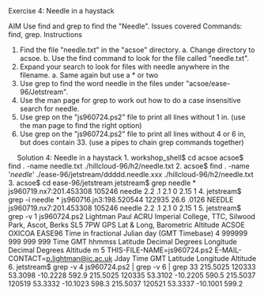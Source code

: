 <!-- JavaScript Bundle with Popper -->
<head>
    <script src="https://cdn.jsdelivr.net/npm/bootstrap@5.1.1/dist/js/bootstrap.bundle.min.js" integrity="sha384-/bQdsTh/da6pkI1MST/rWKFNjaCP5gBSY4sEBT38Q/9RBh9AH40zEOg7Hlq2THRZ" crossorigin="anonymous"></script>
    <link href="https://cdn.jsdelivr.net/npm/bootstrap@5.1.1/dist/css/bootstrap.min.css" rel="stylesheet" integrity="sha384-F3w7mX95PdgyTmZZMECAngseQB83DfGTowi0iMjiWaeVhAn4FJkqJByhZMI3AhiU" crossorigin="anonymous">
    </head>
    <body>
      <div class="container">
Exercise 4: Needle in a haystack

AIM
Use find and grep to find the "Needle".
Issues covered
Commands: find, grep.
Instructions
1. Find the file "needle.txt" in the "acsoe" directory.
a.	Change directory to acsoe.
b.	Use the find command to look for the file called "needle.txt".
2. Expand your search to look for files with needle anywhere in the filename.
a.	Same again but use a * or two 
3. Use grep to find the word needle in the files under "acsoe/ease-96/Jetstream".
4. Use the man page for grep to work out how to do a case insensitive search for needle. 
5. Use grep on the "js960724.ps2" file to print all lines without 1 in. (use the man page to find the right option)
6. Use grep on the "js960724.ps2" file to print all lines without 4 or 6 in, but does contain 33. (use a pipes to chain grep commands together)








 
Solution 4: Needle in a haystack
1.
workshop_shell$ cd acsoe
acsoe$ find . -name needle.txt
./hillcloud-96/h2/needle.txt
2.
acsoe$ find . -name '*needle*'
./ease-96/jetstream/ddddd.needle.xxx
./hillcloud-96/h2/needle.txt
3.
acsoe$ cd ease-96/jetstream
jetstream$ grep needle *
js960719.nx7:201.453308  105246 needle   2.2  .1  2.1    0   2.15    1
4.
jetstream$ grep -i needle *
js960716.jn3:198.520544    122935   26.6   .0126 NEEDLE
js960719.nx7:201.453308  105246 needle   2.2  .1  2.1    0   2.15    1
5.
jetstream$ grep -v 1 js960724.ps2 
Lightman Paul
ACRU Imperial College, TTC, Silwood Park, Ascot, Berks SL5 7PW
GPS Lat & Long, Barometric Altitude
ACSOE OXICOA EASE96
Time in fractional Julian day (GMT Timebase)
4
999999 999 999 999
Time GMT hhmmss
Latitude  Decimal Degrees
Longitude Decimal Degrees
Altitude  m
5
THIS-FILE-NAME=js960724.ps2
E-MAIL-CONTACT=p.lightman@ic.ac.uk
Jday        Time GMT    Latitude    Longitude   Altitude
6.
jetstream$ grep -v 4 js960724.ps2 | grep -v 6 | grep 33
215.5025     120333     53.3098    -10.2228    592.9
215.5025     120335     53.3102    -10.2205    590.5
215.5037     120519     53.3332    -10.1023    598.3
215.5037     120521     53.3337    -10.1001    599.2 
